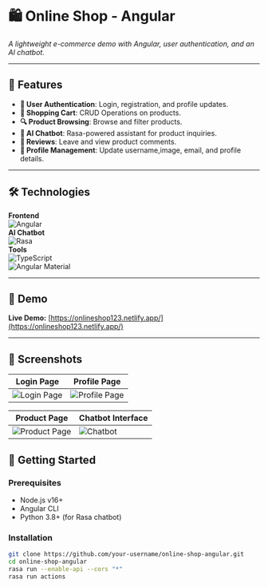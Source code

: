 # 🛍️ Online Shop - Angular  

 
*A lightweight e-commerce demo with Angular, user authentication, and an AI chatbot.*

---

## 🌟 Features  
- **🔐 User Authentication**: Login, registration, and profile updates.  
- **🛒 Shopping Cart**: CRUD Operations on products.  
- **🔍 Product Browsing**: Browse and filter products.  
- **🤖 AI Chatbot**: Rasa-powered assistant for product inquiries.  
- **📝 Reviews**: Leave and view product comments.  
- **👤 Profile Management**: Update username,image, email, and profile details.  

---

## 🛠️ Technologies  
**Frontend**  
![Angular](https://img.shields.io/badge/Angular-DD0031?style=flat&logo=angular&logoColor=white)  
**AI Chatbot**  
![Rasa](https://img.shields.io/badge/Rasa-5A17EE?style=flat&logo=rasa&logoColor=white)  
**Tools**  
![TypeScript](https://img.shields.io/badge/TypeScript-3178C6?style=flat&logo=typescript&logoColor=white)  
![Angular Material](https://img.shields.io/badge/Angular_Material-3F51B5?style=flat&logo=angular&logoColor=white)  

---

## 🚀 Demo  
**Live Demo:** [https://onlineshop123.netlify.app/](https://onlineshop123.netlify.app/)  

---

## 📸 Screenshots  
| Login Page | Profile Page |  
|------------|--------------|  
| ![Login Page](https://github.com/user-attachments/assets/69a816de-f7fa-4448-bf48-9e5741c19fc1) | ![Profile Page](https://github.com/user-attachments/assets/79e27bf4-be30-4404-af4e-34bf97cea95e) |  

| Product Page | Chatbot Interface |  
|--------------|-------------------|  
| ![Product Page](https://github.com/user-attachments/assets/258ab8fa-572b-4137-a2a1-53edf4105013) | ![Chatbot](https://github.com/user-attachments/assets/22d5d712-5846-4cbf-afed-b5a3ed45e2d5) |  

## 🏁 Getting Started  

### Prerequisites  
- Node.js v16+  
- Angular CLI  
- Python 3.8+ (for Rasa chatbot)  

### Installation  
   ```bash  
   git clone https://github.com/your-username/online-shop-angular.git  
   cd online-shop-angular
   rasa run --enable-api --cors "*"
   rasa run actions   
